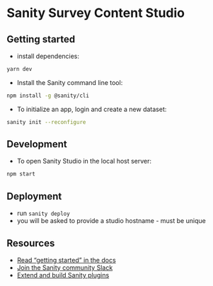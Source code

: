 # Sanity Survey Content Studio

## Getting started

- install dependencies:

```bash
yarn dev
```

- Install the Sanity command line tool:

```bash
npm install -g @sanity/cli
```

- To initialize an app, login and create a new dataset:

```bash
sanity init --reconfigure
```

## Development

- To open Sanity Studio in the local host server:

```bash
npm start
```

## Deployment

- run `sanity deploy`
- you will be asked to provide a studio hostname - must be unique

## Resources

- [Read “getting started” in the docs](https://www.sanity.io/docs/introduction/getting-started?utm_source=readme)
- [Join the Sanity community Slack](https://slack.sanity.io/?utm_source=readme)
- [Extend and build Sanity plugins](https://www.sanity.io/docs/content-studio/extending?utm_source=readme)

